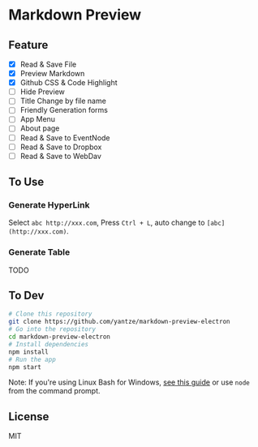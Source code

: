 # Markdown Preview

## Feature

-   [x] Read & Save File
-   [x] Preview Markdown
-   [x] Github CSS & Code Highlight
-   [ ] Hide Preview
-   [ ] Title Change by file name
-   [ ] Friendly Generation forms
-   [ ] App Menu
-   [ ] About page
-   [ ] Read & Save to EventNode
-   [ ] Read & Save to Dropbox
-   [ ] Read & Save to WebDav

## To Use

### Generate HyperLink

Select `abc http://xxx.com`, Press `Ctrl + L`, auto change to `[abc](http://xxx.com)`.

### Generate Table

TODO

## To Dev

```bash
# Clone this repository
git clone https://github.com/yantze/markdown-preview-electron
# Go into the repository
cd markdown-preview-electron
# Install dependencies
npm install
# Run the app
npm start
```

Note: If you're using Linux Bash for Windows, [see this guide](https://www.howtogeek.com/261575/how-to-run-graphical-linux-desktop-applications-from-windows-10s-bash-shell/) or use `node` from the command prompt.

## License

MIT
